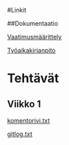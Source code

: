 #Linkit

##Dokumentaatio

[Vaatimusmäärittely](https://github.com/ikylios/ot-harjoitustyo/blob/master/dokumentointi/vaatimusmaarittely.md)

[Työaikakirjanpito](https://github.com/ikylios/ot-harjoitustyo/blob/master/dokumentointi/tyotunnit.md)


# Tehtävät

## Viikko 1

[komentorivi.txt](https://github.com/ikylios/ot-harjoitustyo/blob/master/laskarit/viikko1/komentorivi.txt)

[gitlog.txt](https://github.com/ikylios/ot-harjoitustyo/blob/master/laskarit/viikko1/gitlog.txt)


